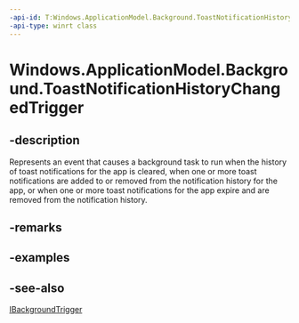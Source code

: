 ```yaml
---
-api-id: T:Windows.ApplicationModel.Background.ToastNotificationHistoryChangedTrigger
-api-type: winrt class
---
```


<!-- Class syntax.
public class ToastNotificationHistoryChangedTrigger : Windows.ApplicationModel.Background.IBackgroundTrigger
-->

# Windows.ApplicationModel.Background.ToastNotificationHistoryChangedTrigger

## -description
Represents an event that causes a background task to run when the history of toast notifications for the app is cleared, when one or more toast notifications are added to or removed from the notification history for the app, or when one or more toast notifications for the app expire and are removed from the notification history.

## -remarks

## -examples

## -see-also
[IBackgroundTrigger](ibackgroundtrigger.md)